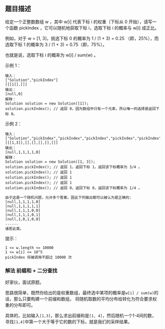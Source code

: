 ## 题目描述
给定一个正整数数组 w ，其中 w[i] 代表下标 i 的权重（下标从 0 开始），请写一个函数 pickIndex ，它可以随机地获取下标 i，选取下标 i 的概率与 w[i] 成正比。

例如，对于 w = [1, 3]，挑选下标 0 的概率为 1 / (1 + 3) = 0.25 （即，25%），而选取下标 1 的概率为 3 / (1 + 3) = 0.75（即，75%）。

也就是说，选取下标 i 的概率为 w[i] / sum(w) 。

示例 1：
```
输入：
["Solution","pickIndex"]
[[[1]],[]]
输出：
[null,0]
解释：
Solution solution = new Solution([1]);
solution.pickIndex(); // 返回 0，因为数组中只有一个元素，所以唯一的选择是返回下标 0。
```
示例 2：
```
输入：
["Solution","pickIndex","pickIndex","pickIndex","pickIndex","pickIndex"]
[[[1,3]],[],[],[],[],[]]
输出：
[null,1,1,1,1,0]
解释：
Solution solution = new Solution([1, 3]);
solution.pickIndex(); // 返回 1，返回下标 1，返回该下标概率为 3/4 。
solution.pickIndex(); // 返回 1
solution.pickIndex(); // 返回 1
solution.pickIndex(); // 返回 1
solution.pickIndex(); // 返回 0，返回下标 0，返回该下标概率为 1/4 。

由于这是一个随机问题，允许多个答案，因此下列输出都可以被认为是正确的:
[null,1,1,1,1,0]
[null,1,1,1,1,1]
[null,1,1,1,0,0]
[null,1,1,1,0,1]
[null,1,0,1,0,0]
......
诸若此类。
```

提示：
```
1 <= w.length <= 10000
1 <= w[i] <= 10^5
pickIndex 将被调用不超过 10000 次
```

### 解法 前缀和 + 二分查找
好家伙，面试原题。

思路很简单，既然你给出的是权重数组，最终选中某项的概率是`w[i] / sum(w)`的话，那么只要构建一个前缀和数组，
将随机取数的平均分布给转化为符合要求权重的分布即可。

具体的，比如输入`[1,3]`，那么求出前缀和是`[1, 4]`，然后随机一个1-4间的数，
寻找`[1,4]`中第一个大于等于它的数的下标，就是我们的采样结果。